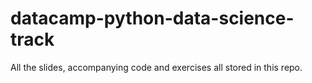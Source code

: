 # datacamp-python-data-science-track
All the slides, accompanying code and exercises all stored in this repo.

